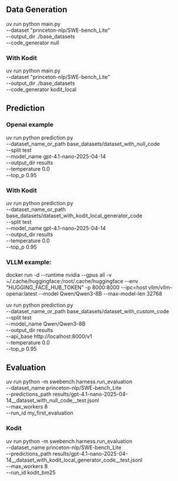 
## Data Generation

uv run python main.py \
  --dataset "princeton-nlp/SWE-bench_Lite" \
  --output_dir ./base_datasets \
  --code_generator null
  

### With Kodit

uv run python main.py \
  --dataset "princeton-nlp/SWE-bench_Lite" \
  --output_dir ./base_datasets \
  --code_generator kodit_local

## Prediction

### Openai example


uv run python prediction.py \
    --dataset_name_or_path base_datasets/dataset_with_null_code \
    --split test \
    --model_name gpt-4.1-nano-2025-04-14 \
    --output_dir results \
    --temperature 0.0 \
    --top_p 0.95

### With Kodit

uv run python prediction.py \
    --dataset_name_or_path base_datasets/dataset_with_kodit_local_generator_code \
    --split test \
    --model_name gpt-4.1-nano-2025-04-14 \
    --output_dir results \
    --temperature 0.0 \
    --top_p 0.95

### VLLM example:


docker run -d --runtime nvidia --gpus all -v
~/.cache/huggingface:/root/.cache/huggingface --env "HUGGING_FACE_HUB_TOKEN"     -p
8000:8000     --ipc=host     vllm/vllm-openai:latest     --model Qwen/Qwen3-8B
--max-model-len 32768

uv run python prediction.py \
    --dataset_name_or_path base_datasets/dataset_with_custom_code \
    --split test \
    --model_name Qwen/Qwen3-8B \
    --output_dir results \
    --api_base http://localhost:8000/v1 \
    --temperature 0.0 \
    --top_p 0.95

## Evaluation

uv run python -m swebench.harness.run_evaluation \
    --dataset_name princeton-nlp/SWE-bench_Lite \
    --predictions_path results/gpt-4.1-nano-2025-04-14__dataset_with_null_code__test.jsonl \
    --max_workers 8 \
    --run_id my_first_evaluation

### Kodit

uv run python -m swebench.harness.run_evaluation \
    --dataset_name princeton-nlp/SWE-bench_Lite \
    --predictions_path results/gpt-4.1-nano-2025-04-14__dataset_with_kodit_local_generator_code__test.jsonl \
    --max_workers 8 \
    --run_id kodit_bm25